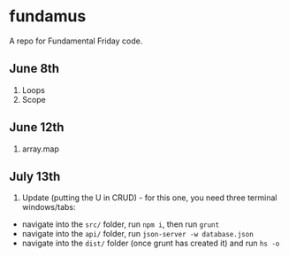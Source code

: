 # fundamus

A repo for Fundamental Friday code.

## June 8th
1. Loops
1. Scope


## June 12th
1. array.map

## July 13th
1. Update (putting the U in CRUD) - for this one, you need three terminal windows/tabs:
- navigate into the `src/` folder, run `npm i`, then run `grunt`
- navigate into the `api/` folder, run `json-server -w database.json`
- navigate into the `dist/` folder (once grunt has created it) and run `hs -o`
